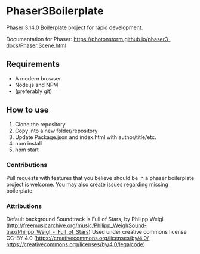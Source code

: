 # Phaser3Boilerplate

Phaser 3.14.0 Boilerplate project for rapid development.

Documentation for Phaser: https://photonstorm.github.io/phaser3-docs/Phaser.Scene.html

## Requirements

-   A modern browser.
-   Node.js and NPM
-   (preferably git)

## How to use

1. Clone the repository
2. Copy into a new folder/repository
3. Update Package.json and index.html with author/title/etc.
4. npm install
5. npm start

### Contributions

Pull requests with features that you believe should be in a phaser boilerplate project is welcome. You may also create issues regarding missing boilerplate.

### Attributions

Default background Soundtrack is Full of Stars, by Philipp Weigl (http://freemusicarchive.org/music/Philipp_Weigl/Sound-trax/Philipp_Weigl_-_Full_of_Stars)
Used under creative commons license CC-BY 4.0 (https://creativecommons.org/licenses/by/4.0/, https://creativecommons.org/licenses/by/4.0/legalcode)
